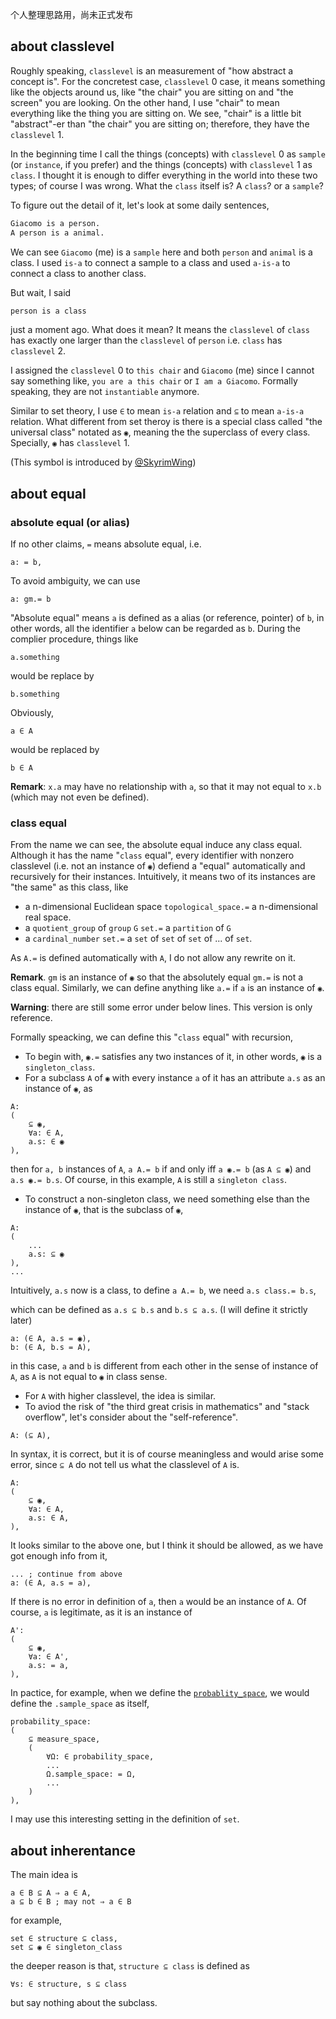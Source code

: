 个人整理思路用，尚未正式发布

## about classlevel

Roughly speaking, `classlevel` is an measurement of "how abstract a concept is". For the concretest case, `classlevel` 0 case, it means something like the objects around us, like "the chair" you are sitting on and "the screen" you are looking. On the other hand, I use "chair" to mean everything like the thing you are sitting on. We see, "chair" is a little bit "abstract"-er than "the chair" you are sitting on; therefore, they have the `classlevel` 1.

In the beginning time I call the things (concepts) with `classlevel` 0 as `sample` (or `instance`, if you prefer) and the things (concepts) with `classlevel` 1 as `class`. I thought it is enough to differ everything in the world into these two types; of course I was wrong. What the `class` itself is? A `class`? or a `sample`?

To figure out the detail of it, let's look at some daily sentences,
```txt
Giacomo is a person.
A person is a animal.
```
We can see `Giacomo` (me) is a `sample` here and both `person` and `animal` is a class. I used `is-a` to connect a sample to a class and used `a-is-a` to connect a class to another class.

But wait, I said
```txt
person is a class
```
just a moment ago. What does it mean? It means the `classlevel` of `class` has exactly one larger than the `classlevel` of `person` i.e. `class` has `classlevel` 2.

I assigned the `classlevel` 0 to `this chair` and `Giacomo` (me) since I cannot say something like, `you are a this chair` or `I am a Giacomo`. Formally speaking, they are not `instantiable` anymore.

Similar to set theory, I use `∈` to mean `is-a` relation and `⊆` to mean `a-is-a` relation. What different from set theroy is there is a special class called "the universal class" notated as `◉`, meaning the the superclass of every class. Specially, `◉` has `classlevel` 1.

(This symbol is introduced by [@SkyrimWing](https://github.com/SkyrimWing))

## about equal

### absolute equal (or alias)
If no other claims, `=` means absolute equal, i.e.
```gm
a: = b,
```
To avoid ambiguity, we can use
```gm
a: gm.= b
```
"Absolute equal" means `a` is defined as a alias (or reference, pointer) of `b`, in other words, all the identifier `a` below can be regarded as `b`. During the complier procedure, things like
```gm
a.something
```
would be replace by
```gm
b.something
```
Obviously, 
```gm
a ∈ A
```
would be replaced by
```gm
b ∈ A
```
**Remark**: `x.a` may have no relationship with `a`, so that it may not equal to `x.b` (which may not even be defined). 

### class equal
From the name we can see, the absolute equal induce any class equal. Although it has the name "`class` equal", every identifier with nonzero classlevel (i.e. not an instance of `◉`) defiend a "equal" automatically and recursively for their instances. Intuitively, it means two of its instances are "the same" as this class, like
* a n-dimensional Euclidean space `topological_space.=` a n-dimensional real space.
* a `quotient_group` of `group` `G` `set.=` a `partition` of `G`
* a `cardinal_number` `set.=` a `set` of `set` of `set` of ... of `set`.

As `A.=` is defined automatically with `A`, I do not allow any rewrite on it.

**Remark**. `gm` is an instance of `◉` so that the absolutely equal `gm.=` is not a class equal. Similarly, we can define anything like `a.=` if `a` is an instance of `◉`.  

**Warning**: there are still some error under below lines. This version is only reference.

Formally speacking, we can define this "`class` equal" with recursion,
* To begin with, `◉.=` satisfies any two instances of it, in other words, `◉` is a `singleton_class`.
* For a subclass `A` of `◉` with every instance `a` of it has an attribute `a.s` as an instance of `◉`, as
```gm
A:
(
    ⊆ ◉,
    ∀a: ∈ A,
    a.s: ∈ ◉
),
```
then for `a, b` instances of `A`, `a A.= b` if and only iff `a ◉.= b` (as `A ⊆ ◉`) and `a.s ◉.= b.s`. Of course, in this example, `A` is still a `singleton class`.

* To construct a non-singleton class, we need something else than the instance of `◉`, that is the subclass of `◉`,
```gm
A:
(
    ...
    a.s: ⊆ ◉
),
...
```
Intuitively, `a.s` now is a class, to define `a A.= b`, we need `a.s class.= b.s`,

<!-- Recall the definition of class,
```gm
class:
(
	∋ ◉, ; * it means `class` contains ◉ and all of its subclasses
	; loaction
		sub(∀c: ∈ class):
		(
			⊆ class,
			∀b: ∈ sub(c),
			∀x: ∈ b, x ∈ c
		),
    ...
),
```
so that `a.s class.= b.s` means `class.sub(a.s) = class.sub(b.s)` -->

which can be defined as `a.s ⊆ b.s` and `b.s ⊆ a.s`. (I will define it strictly later) <!-- + -->
```gm
a: (∈ A, a.s = ◉),
b: (∈ A, b.s = A),
```
in this case, `a` and `b` is different from each other in the sense of instance of `A`, as `A` is not equal to `◉` in class sense.
* For `A` with higher classlevel, the idea is similar.<!-- , there is always something simple as `◉` (for classlevel 2, it is `class`)  -->
* To aviod the risk of "the third great crisis in mathematics" and "stack overflow", let's consider about the "self-reference".
```gm
A: (⊆ A),
```
In syntax, it is correct, but it is of course meaningless and would arise some error, since  `⊆ A` do not tell us what the classlevel of `A` is.
```gm
A:
(
    ⊆ ◉,
    ∀a: ∈ A,
    a.s: ∈ A,
),
```
It looks similar to the above one, but I think it should be allowed, as we have got enough info from it,
```gm
... ; continue from above
a: (∈ A, a.s = a),
```
If there is no error in definition of `a`, then `a` would be an instance of `A`. Of course, `a` is legitimate, as it is an instance of
```gm
A':
(
    ⊆ ◉,
    ∀a: ∈ A',
    a.s: = a,
),
```
In pactice, for example, when we define the [`probablity_space`](h/_/ℝ/probability_space/.gm), we would define the `.sample_space` as itself,
```gm
probability_space:
(
	⊆ measure_space,
	(
		∀Ω: ∈ probability_space,
		...
		Ω.sample_space: = Ω,
		...
	)
),
```
I may use this interesting setting in the definition of `set`.

## about inherentance
The main idea is
```gm
a ∈ B ⊆ A ⇒ a ∈ A,
a ⊆ b ∈ B ; may not ⇒ a ∈ B
```
for example,
```gm
set ∈ structure ⊆ class,
set ⊆ ◉ ∈ singleton_class
```
the deeper reason is that, `structure ⊆ class` is defined as
```gm
∀s: ∈ structure, s ⊆ class
```
but say nothing about the subclass.

